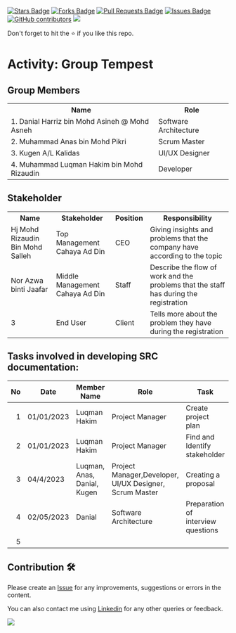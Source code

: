 
<a href="https://github.com/drshahizan/software-engineering/stargazers"><img src="https://img.shields.io/github/stars/drshahizan/software-engineering" alt="Stars Badge"/></a>
<a href="https://github.com/drshahizan/software-engineering/network/members"><img src="https://img.shields.io/github/forks/drshahizan/software-engineering" alt="Forks Badge"/></a>
<a href="https://github.com/drshahizan/software-engineering/pulls"><img src="https://img.shields.io/github/issues-pr/drshahizan/software-engineering" alt="Pull Requests Badge"/></a>
<a href="https://github.com/drshahizan/software-engineering/issues"><img src="https://img.shields.io/github/issues/drshahizan/software-engineering" alt="Issues Badge"/></a>
<a href="https://github.com/drshahizan/software-engineering/graphs/contributors"><img alt="GitHub contributors" src="https://img.shields.io/github/contributors/drshahizan/software-engineering?color=2b9348"></a>
![](https://visitor-badge.glitch.me/badge?page_id=drshahizan/software-engineering)

Don't forget to hit the :star: if you like this repo.

# Activity: Group Tempest

## Group Members
<table>
  <tr>
    <th>Name</th>
    <th>Role</th>
  </tr>
  <tr>
    <td>1. Danial Harriz bin Mohd Asineh @ Mohd Asneh</td>
    <td>Software Architecture</td>
  </tr>
  <tr>
    <td>2. Muhammad Anas bin Mohd Pikri</td>
    <td>Scrum Master</td>
  </tr>
    <tr>
    <td>3. Kugen A/L Kalidas</td>
    <td>UI/UX Designer</td>
  </tr>
    <tr>
    <td>4. Muhammad Luqman Hakim bin Mohd Rizaudin</td>
    <td>Developer</td>
  </tr>
</table>

## Stakeholder
<table>
  <tr>
    <th>Name</th>
    <th>Stakeholder</th>
    <th>Position</th>
    <th>Responsibility</th>
  </tr>
  <tr>
    <td>Hj Mohd Rizaudin Bin Mohd Salleh</td>
    <td>Top Management Cahaya Ad Din</td>
    <td>CEO</td>
    <td>Giving insights and problems that the company have according to the topic</td>
  </tr>
    <tr>
    <td>Nor Azwa binti Jaafar</td>
    <td>Middle Management Cahaya Ad Din</td>
    <td>Staff</td>
    <td>Describe the flow of work and the problems that the staff has during the registration</td>
  </tr>
    <tr>
    <td>3</td>
    <td>End User</td>
    <td>Client</td>
    <td>Tells more about the problem they have during the registration</td>
  </tr>
</table>

## Tasks involved in developing SRC documentation:

| No | Date | Member Name | Role	| Task	| Status	| 
| -----:| ----- | ------ | ------ | ------ | ------ |
| 1 | 01/01/2023| Luqman Hakim | Project Manager | Create project plan | Complete |
| 2| 01/01/2023| Luqman Hakim|Project Manager |Find and Identify stakeholder | Complete |
| 3| 04/4/2023|Luqman, Anas, Danial, Kugen |Project Manager,Developer, UI/UX Designer, Scrum Master |Creating a proposal| Complete | 
| 4| 02/05/2023|Danial | Software Architecture|Preparation of interview questions | Complete|
| 5| | | | | |


## Contribution 🛠️
Please create an [Issue](https://github.com/drshahizan/software-engineering/issues) for any improvements, suggestions or errors in the content.

You can also contact me using [Linkedin](https://www.linkedin.com/in/drshahizan/) for any other queries or feedback.

![](https://visitor-badge.glitch.me/badge?page_id=drshahizan)

